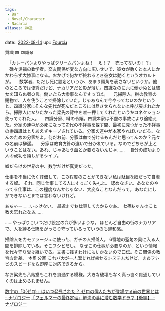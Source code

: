 ```yaml
---
tags:
 - Bar
 - Novel/Character
 - Nacaria
aliases: 榊遥
---
```


date:: [2022-08-14](Daily_Note/2022-08-14.md)
up:: [Fourcia](Fourcia.md)

質識
四
四識栞




　「カレーパンよりやっぱクリームパンよね！　え！？　売ってないの！？」
　碌々災禍の数学者。交友関係が変な方向に広いせいで、彼女が動くと本人にかかわらず大惨事になる。おかげで何かが終わるとき彼女は動くというオカルトが。
　数学者。ただし死に設定というか、あまり頭角を表さないというか。他のところでは優秀だけど、ナカリアだと影が薄い。四識なのに六に働かぬとは彼女を知らぬ者の言。働いたら大惨事なんですってば。
　元掃除人。榊の教育の賜物で、人を使うことで掃除していた。じゃあなんで今やってないのかというと、四識分家にそんな先代が死んだところには居させられないと呼び戻されたから。掃除人になりたかった梁先の背中を唯一押してくれたというかコネクション使ってくれた人。
　四識分家、榊の令嬢。四識本家は不慮の事故により途絶えた。分家の連中が必死になって先代の不祥事を探す間、最初に見つかった不祥事の榊四識はとりあえずキープされている。分家の連中が本家やればいいだろ、なんのための分家だよ。何だお前、分家は血で分けるもんだと思ってんのか？元々の名前は榊遥。
　分家は教育方針の違いで分かれている。なのでどちらが上ということはない。あれ、じゃあもう血とか要らないんじゃ……
　自分の成功より人の成功を嬉しがるタイプ。


嘘だらけの世界の中、数学だけが真実だった。

仕事を不当に低く評価して、この程度のことができない私は駄目な奴だって自虐する奴。
それ、同じ仕事してる人にすっごく失礼よ。
認めなさい。あなたのやってる仕事は、この程度なんかじゃない、大変なことなんだって。
あなたにしかできないとまでは言わないけれど。



あちゃー……いっけない。
最近までお仕事してたからなあ。
七篠ちゃんのこと教え忘れたなあ……

……やっぱりこいつだけ設定の穴が多いような。
ほとんど自由の街のナカリアで、人を縛る伝統をがっちり守っているっていうのも違和感。



掃除人をカモフラージュに使った、ガチの人掃除人。
6番地の聖地の奥に入る人間を排除している。そこフシビだし。
なぜこの仕事が必要なのか、という情報を代々守り受け継いでる。文書に残すわけにもいかないので口伝。そこ関係の教育方針差。
本家
分家
これバカが一人混じれば終わるシステムだけど、まあフシビのスピードなら即座に対応できるから。

なお梁先も八階堂もこれを貫通する模様。大きな破壊もなく真っ直ぐ貫通していくのは止められません。

[数字の「0(ゼロ)」はいつ発見された？ ゼロの偉人たちが登場する前の世界とは - ナゾロジー](https://nazology.net/archives/75945)
[「フェルマーの最終定理」解決の裏に潜む数学ドラマ【後編】 - ナゾロジー](https://nazology.net/archives/74765)